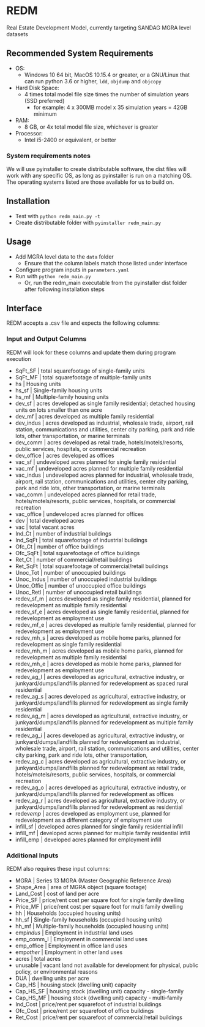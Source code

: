 # REDM

Real Estate Development Model, currently targeting SANDAG MGRA level datasets

## Recommended System Requirements

- OS:
  - Windows 10 64 bit, MacOS 10.15.4 or greater, or a GNU/Linux that can run python 3.6 or higher, `ldd`, `objdump` and `objcopy`
- Hard Disk Space:
  - 4 times total model file size times the number of simulation years (SSD preferred)
    - for example: 4 x 300MB model x 35 simulation years = 42GB minimum
- RAM:
  - 8 GB, or 4x total model file size, whichever is greater
- Processor:
  - Intel i5-2400 or equivalent, or better

### System requirements notes

We will use pyinstaller to create distributable software, the dist files will work with any specific OS, as long as pyinstaller is run on a matching OS. The operating systems listed are those available for us to build on.

## Installation

- Test with `python redm_main.py -t`
- Create distributable folder with `pyinstaller redm_main.py`

## Usage

- Add MGRA level data to the `data` folder
  - Ensure that the column labels match those listed under interface
- Configure program inputs in `parameters.yaml`
- Run with `python redm_main.py`
  - Or, run the redm_main executable from the pyinstaller dist folder after following installation steps

## Interface

REDM accepts a .csv file and expects the following columns:

### Input and Output Columns

REDM will look for these columns and update them during program execution

- SqFt_SF | total squarefootage of single-family units
- SqFt_MF | total squarefootage of multiple-family units
- hs | Housing units
- hs_sf | Single-family housing units
- hs_mf | Multiple-family housing units
- dev_sf | acres developed as single family residential; detached housing units on lots smaller than one acre
- dev_mf | acres developed as multiple family residential
- dev_indus | acres developed as industrial, wholesale trade, airport, rail station, communications and utilities, center city parking, park and ride lots, other transportation, or marine terminals
- dev_comm | acres developed as retail trade, hotels/motels/resorts, public services, hospitals, or commercial recreation
- dev_office | acres developed as offices
- vac_sf | undeveloped acres planned for single family residential
- vac_mf | undeveloped acres planned for multiple family residential
- vac_indus | undeveloped acres planned for industrial, wholesale trade, airport, rail station, communications and utilities, center city parking, park and ride lots, other transportation, or marine terminals
- vac_comm | undeveloped acres planned for retail trade, hotels/motels/resorts, public services, hospitals, or commercial recreation
- vac_office | undeveloped acres planned for offices
- dev | total developed acres
- vac | total vacant acres
- Ind_Ct | number of industrial buildings
- Ind_SqFt | total squarefootage of industrial buildings
- Ofc_Ct | number of office buildings
- Ofc_SqFt | total squarefootage of office buildings
- Ret_Ct | number of commercial/retail buildings
- Ret_SqFt | total squarefootage of commercial/retail buildings
- Unoc_Tot | number of unoccupied buildings
- Unoc_Indus | number of unoccupied industrial buildings
- Unoc_Offic | number of unoccupied office buildings
- Unoc_Retl | number of unoccupied retail buildings
- redev_sf_m | acres developed as single family residential, planned for redevelopment as multiple family residential
- redev_sf_e | acres developed as single family residential, planned for redevelopment as employment use
- redev_mf_e | acres developed as multiple family residential, planned for redevelopment as employment use
- redev_mh_s | acres developed as mobile home parks, planned for redevelopment as single family residential
- redev_mh_m | acres developed as mobile home parks, planned for redevelopment as multiple family residential
- redev_mh_e | acres developed as mobile home parks, planned for redevelopment as employment use
- redev_ag_l | acres developed as agricultural, extractive industry, or junkyard/dumps/landfills planned for redevelopment as spaced rural residential
- redev_ag_s | acres developed as agricultural, extractive industry, or junkyard/dumps/landfills planned for redevelopment as single family residential
- redev_ag_m | acres developed as agricultural, extractive industry, or junkyard/dumps/landfills planned for redevelopment as multiple family residential
- redev_ag_i | acres developed as agricultural, extractive industry, or junkyard/dumps/landfills planned for redevelopment as industrial, wholesale trade, airport, rail station, communications and utilities, center city parking, park and ride lots, other transportation,
- redev_ag_c | acres developed as agricultural, extractive industry, or junkyard/dumps/landfills planned for redevelopment as retail trade, hotels/motels/resorts, public services, hospitals, or commercial recreation
- redev_ag_o | acres developed as agricultural, extractive industry, or junkyard/dumps/landfills planned for redevelopment as offices
- redev_ag_r | acres developed as agricultural, extractive industry, or junkyard/dumps/landfills planned for redevelopment as residential
- redev*emp* | acres developed as employment use, planned for redevelopment as a different category of employment use
- infill_sf | developed acres planned for single family residential infill
- infill_mf | developed acres planned for multiple family residential infill
- infill_emp | developed acres planned for employment infill

### Additional Inputs

REDM also requires these input columns:

- MGRA | Series 13 MGRA (Master Geographic Reference Area)
- Shape_Area | area of MGRA object (square footage)
- Land_Cost | cost of land per acre
- Price_SF | price/rent cost per square foot for single family dwelling
- Price_MF | price/rent cost per square foot for multi family dwelling
- hh | Households (occupied housing units)
- hh_sf | Single-family households (occupied housing units)
- hh_mf | Multiple-family households (occupied housing units)
- emp*indus* | Employment in industrial land uses
- emp_comm_l | Employment in commercial land uses
- emp_office | Employment in office land uses
- emp*other* | Employment in other land uses
- acres | total acres
- unusable | vacant land not available for development for physical, public policy, or environmental reasons
- DUA | dwelling units per acre
- Cap_HS | housing stock (dwelling unit) capacity
- Cap_HS_SF | housing stock (dwelling unit) capacity - single-family
- Cap_HS_MF | housing stock (dwelling unit) capacity - multi-family
- Ind_Cost | price/rent per squarefoot of industrial buildings
- Ofc_Cost | price/rent per squarefoot of office buildings
- Ret_Cost | price/rent per squarefoot of commercial/retail buildings
